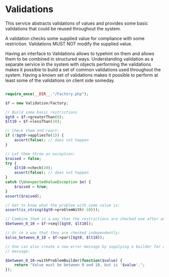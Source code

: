 # Validations

This service abstracts validations of values and provides some basic validations
that could be reused throughout the system.

A validation checks some supplied value for compliance with some restriction.
Validations MUST NOT modify the supplied value.

Having an interface to Validations allows to typehint on them and allows them
to be combined in structured ways. Understanding validation as a separate service
in the system with objects performing the validations makes it possible to build
a set of common validations used throughout the system. Having a known set of
validations makes it possible to perform at least some of the validations on
client side someday.

```php

require_once(__DIR__."/Factory.php");

$f = new Validation/Factory;

// Build some basic restrictions
$gt0 = $f->greaterThan(0);
$lt10 = $f->lessThan(10);

// Check them and react:
if (!$gt0->appliesTo(1)) {
	assert(false); // does not happen
}

// Let them throw an exception:
$raised = false;
try {
	$lt10->check(20);
	assert(false); // does not happen
}
catch (\UnexpectedValueException $e) {
	$raised = true;
}
assert($raised);

// Get to know what the problem with some value is:
assert(is_string($gt0->problemWith(-10)));

// Combine them in a way that the restrictions are checked one after another:
$between_0_10 = $f->seq([$gt0, $lt10]);

// Or in a way that they are checked independently:
$also_between_0_10 = $f->par([$gt0, $lt10]);

// One can also create a new error message by supplying a builder for an error
// message:

$between_0_10->withProblemBuilder(function($value) {
    return "Value must be between 0 and 10, but is '$value'.";
});

```
